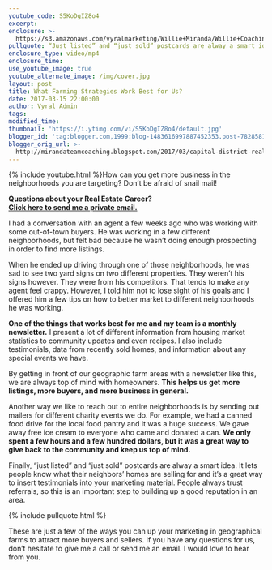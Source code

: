 ```yaml
---
youtube_code: S5KoDgIZ8o4
excerpt:
enclosure: >-
  https://s3.amazonaws.com/vyralmarketing/Willie+Miranda/Willie+Coaching/Capital%2520District%2520Real%2520Estate-%2520Farming%2520tips%2520for%2520agents.mp4
pullquote: “Just listed” and “just sold” postcards are alway a smart idea.
enclosure_type: video/mp4
enclosure_time:
use_youtube_image: true
youtube_alternate_image: /img/cover.jpg
layout: post
title: What Farming Strategies Work Best for Us?
date: 2017-03-15 22:00:00
author: Vyral Admin
tags:
modified_time:
thumbnail: 'https://i.ytimg.com/vi/S5KoDgIZ8o4/default.jpg'
blogger_id: 'tag:blogger.com,1999:blog-1483616997887452353.post-7828581251499313796'
blogger_orig_url: >-
  http://mirandateamcoaching.blogspot.com/2017/03/capital-district-real-estate-farming.html
---
```


{% include youtube.html %}How can you get more business in the neighborhoods you are targeting? Don’t be afraid of snail mail!

<div class="post-cta">
<strong>Questions about your Real Estate Career?<br />
<a href="mailto:Wmiranda@mrgteam.com">Click here to send me a private email.</a></strong>
</div>

I had a conversation with an agent a few weeks ago who was working with some out-of-town buyers. He was working in a few different neighborhoods, but felt bad because he wasn’t doing enough prospecting in order to find more listings.

When he ended up driving through one of those neighborhoods, he was sad to see two yard signs on two different properties. They weren’t his signs however. They were from his competitors. That tends to make any agent feel crappy. However, I told him not to lose sight of his goals and I offered him a few tips on how to better market to different neighborhoods he was working.

**One of the things that works best for me and my team is a monthly newsletter.** I present a lot of different information from housing market statistics to community updates and even recipes. I also include testimonials, data from recently sold homes, and information about any special events we have.

By getting in front of our geographic farm areas with a newsletter like this, we are always top of mind with homeowners. **This helps us get more listings, more buyers, and more business in general.**

Another way we like to reach out to entire neighborhoods is by sending out mailers for different charity events we do. For example, we had a canned food drive for the local food pantry and it was a huge success. We gave away free ice cream to everyone who came and donated a can. **We only spent a few hours and a few hundred dollars, but it was a great way to give back to the community and keep us top of mind.**

Finally, “just listed” and “just sold” postcards are alway a smart idea. It lets people know what their neighbors’ homes are selling for and it’s a great way to insert testimonials into your marketing material. People always trust referrals, so this is an important step to building up a good reputation in an area.

{% include pullquote.html %}

These are just a few of the ways you can up your marketing in geographical farms to attract more buyers and sellers. If you have any questions for us, don’t hesitate to give me a call or send me an email. I would love to hear from you.